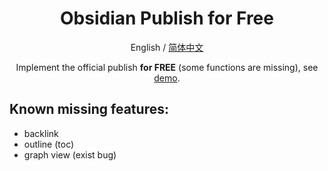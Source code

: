<div align="center">

<h1 align="center">Obsidian Publish for Free</h1>

English / [简体中文](./README_CN.md)

Implement the official publish **for FREE** (some functions are missing), see [demo](https://obs.deno.dev).
</div>


## Known missing features:

- backlink
- outline (toc)
- graph view (exist bug)
